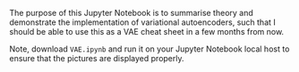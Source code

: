 The purpose of this Jupyter Notebook is to summarise theory and demonstrate the implementation of variational autoencoders, such that I should be able to use this as a VAE cheat sheet in a few months from now.

Note, download `VAE.ipynb` and run it on your Jupyter Notebook local host to ensure that the pictures are displayed properly.
